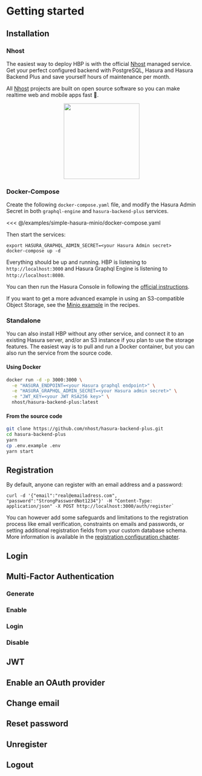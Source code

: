 # Getting started

## Installation

### Nhost

The easiest way to deploy HBP is with the official [Nhost](https://nhost.io) managed service. Get your perfect configured backend with PostgreSQL, Hasura and Hasura Backend Plus and save yourself hours of maintenance per month.

All [Nhost](https://nhost.io) projects are built on open source software so you can make realtime web and mobile apps fast 🚀.

<div style="text-align:center;">
  <a href="https://nhost.io/register" target="_blank" >
    <img src="https://github.com/nhost/hasura-backend-plus/raw/master/assets/nhost-register-button.png" width="200px" />
  </a>
</div>

### Docker-Compose

Create the following `docker-compose.yaml` file, and modify the Hasura Admin Secret in both `graphql-engine` and `hasura-backend-plus` services.

<<< @/examples/simple-hasura-minio/docker-compose.yaml

Then start the services:

```shell
export HASURA_GRAPHQL_ADMIN_SECRET=<your Hasura Admin secret>
docker-compose up -d
```

Everything should be up and running. HBP is listening to `http://localhost:3000` and Hasura Graphql Engine is listening to `http://localhost:8080`.

You can then run the Hasura Console in following the [official instructions](https://hasura.io/docs/1.0/graphql/manual/hasura-cli/hasura_console.html).

If you want to get a more advanced example in using an S3-compatible Object Storage, see the [Minio example](recipes#minio) in the recipes.

### Standalone

You can also install HBP without any other service, and connect it to an existing Hasura server, and/or an S3 instance if you plan to use the storage features.
The easiest way is to pull and run a Docker container, but you can also run the service from the source code.

#### Using Docker

```sh
docker run -d -p 3000:3000 \
  -e "HASURA_ENDPOINT=<your Hasura graphql endpoint>" \
  -e "HASURA_GRAPHQL_ADMIN_SECRET=<your Hasura admin secret>" \
  -e "JWT_KEY=<your JWT RSA256 key>" \
  nhost/hasura-backend-plus:latest
```

<!-- TODO You can also pass on the configuration to connect to an S3 service  -->

#### From the source code

```sh
git clone https://github.com/nhost/hasura-backend-plus.git
cd hasura-backend-plus
yarn
cp .env.example .env
yarn start
```

## Registration

By default, anyone can register with an email address and a password:

```shell
curl -d '{"email":"real@emailadress.com", "password":"StrongPasswordNot1234"}' -H "Content-Type: application/json" -X POST http://localhost:3000/auth/register`
```

You can however add some safeguards and limitations to the registration process like email verification, constraints on emails and passwords, or setting additional registration fields from your custom database schema. More information is available in the [registration configuration chapter](configuration.md#registration).

## Login

## Multi-Factor Authentication

### Generate

### Enable

### Login

### Disable

## JWT

<!-- TODO Explain here:
- How JWT is structured
- How JWT is refreshed
- How to get the JWT
-> link to cookie specs in the configuration page -->

## Enable an OAuth provider

## Change email

<!-- TODO in configuration? -->

## Reset password

<!-- TODO in configuration? -->

## Unregister

## Logout
